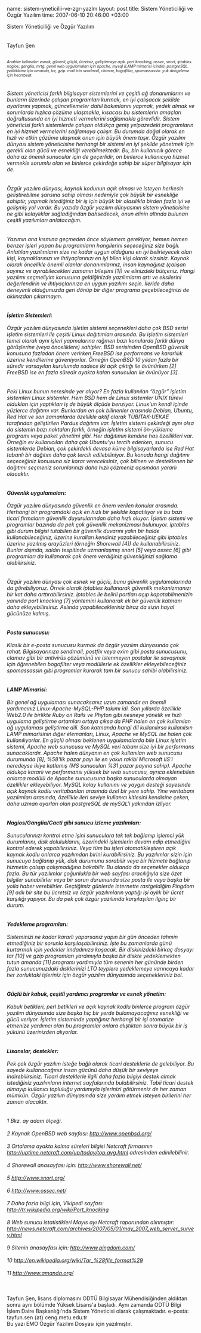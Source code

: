 name: sistem-yneticilii-ve-zgr-yazlm
layout: post
title: Sistem Yöneticiliği ve Özgür Yazılım
time: 2007-06-10 20:46:00 +03:00

Sistem Yöneticiliği ve Özgür Yazılım<br /><br /><br />Tayfun Şen *<br /><br /><font size=1><br />Anahtar kelimeler: esnek, güvenli, güçlü, ücretsiz, geliştirmeye açık. port knocking, ossec, snort, iptables. nagios, ganglia, mrtg. genel web uygulamaları için apache, mysql (LAMP mimarisi icinde), postgreSQL. yedekleme için amanda, tar, gzip. mail icin sendmail, clamav, bogofilter, spamassassin. yuk dengeleme için heartbeat.<br /></font><br /><br />Sistem yöneticisi farklı bilgisayar sistemlerini ve çeşitli ağ donanımlarını ve bunların üzerinde çalışan programları kurmak, en iyi çalışacak şekilde ayarlarını yapmak, güncellemeler dahil bakımlarını yapmak, yedek almak ve sorunlarda hızlıca çözüme ulaşmakla, kısacası bu sistemlerin amaçları doğrultusunda en iyi hizmeti vermelerini sağlamakla görevlidir. Sistem yöneticisi farklı sistemlerde çalışan oldukça geniş yelpazedeki programların en iyi hizmet vermelerini sağlamaya çalışır. Bu durumda doğal olarak en hızlı ve etkin çözüme ulaşmak onun için büyük önem taşır. Özgür yazılım dünyası sistem yöneticisine herhangi bir sistemi en iyi şekilde yönetmek için gerekli olan gücü ve esnekliği verebilmektedir. Bu, bin kullanıcılı görece daha az önemli sunucular için de geçerlidir, on binlerce kullanıcıya hizmet vermekle sorumlu olan ve binlerce çekirdeğe sahip bir süper bilgisayar için de.<br /><br /><br />Özgür yazılım dünyası, kaynak kodunun açık olması ve isteyen herkesin geliştirebilme şansına sahip olması nedeniyle çok büyük bir esnekliğe sahiptir, yapmak istediğiniz bir iş için büyük bir olasılıkla birden fazla iyi ve gelişmiş yol vardır. Bu yazıda özgür yazılım dünyasının sistem yöneticisine ne gibi kolaylıklar sağladığından bahsedecek, onun elinin altında bulunan çeşitli yazılımları anlatacağım.<br /><br /><br />Yazımın ana kısmına geçmeden önce söylemem gerekiyor, hemen hemen benzer işleri yapan bu programların hangilerini seçeceğiniz size bağlı. Anlatılan yazılımların size ne kadar uygun olduğunu en iyi belirleyecek olan kişi, kaynaklarınızı ve ihtiyaçlarınızı en iyi bilen kişi olarak sizsiniz. Kaynak olarak öncelikle önemli olanlar donanımlarınız, insan kaynağınız (çalışan sayınız ve ayırabilecekleri zamanın bileşimi [1]) ve elinizdeki bütçeniz. Hangi yazılımı seçmeliyim konusuna geldiğinizde yazılımların artı ve eksilerini değerlendirin ve ihtiyaçlarınıza en uygun yazılımı seçin. İleride daha deneyimli olduğunuzda geri dönüp bir diğer programa geçebileceğinizi de aklınızdan çıkarmayın.<br /><br /><br /><span style="font-weight:bold;">İşletim Sistemleri:</span><br /><br />Özgür yazılım dünyasında işletim sistemi seçenekleri daha çok BSD serisi işletim sistemleri ile çeşitli Linux dağıtımları arasında. Bu işletim sistemleri temel olarak aynı işleri yapmalarına rağmen bazı konularda farklı dünya görüşlerine (veya önceliklere) sahipler. BSD serisinden OpenBSD güvenlik konusuna fazladan önem verirken FreeBSD ise performans ve kararlılık üzerine kendilerine güveniyorlar. Örneğin OpenBSD 10 yıldan fazla bir süredir varsayılan kurulumda sadece iki açık çıktığı ile övünürken [2] FreeBSD ise en fazla süredir ayakta kalan sunucuları ile övünüyor [3].<br /><br /><br />Peki Linux bunun neresinde yer alıyor? En fazla kullanılan “özgür” işletim sistemleri Linux sistemler. Hem BSD hem de Linux sistemler UNIX türevi oldukları için yaptıkları iş de büyük ölçüde benziyor. Linux'un kendi içinde yüzlerce dağıtımı var. Bunlardan en çok bilinenler arasında Debian, Ubuntu, Red Hat ve son zamanlarda özellikle aktif olarak TÜBİTAK-UEKAE tarafından geliştirilen Pardus dağıtımı var. İşletim sistemi çekirdeği aynı olsa da sistemin bazı noktaları farklı, örneğin işletim sistemi ön-yükleme programı veya paket yönetimi gibi. Her dağıtımın kendine has özellikleri var. Örneğin ev kullanıcıları daha çok Ubuntu'yu tercih ederken, sunucu sistemlerde Debian, çok çekirdekli devasa küme bilgisayarlarda ise Red Hat tabanlı bir dağıtım daha çok tercih edilebiliniyor. Bu konuda hangi dağıtımı seçeceğiniz konusuna siz karar vereceksiniz, çok bilinen ve desteklenen bir dağıtımı seçmeniz sorunlarınızı daha hızlı çözmeniz açısından yararlı olacaktır.<br /><br /><br /><span style="font-weight:bold;">Güvenlik uygulamaları:</span><br /><br />Özgür yazılım dünyasında güvenlik en önem verilen konular arasında. Herhangi bir programdaki açık en hızlı bir şekilde kapatılıyor ve bu bazı ticari firmaların güvenlik duyurularından daha hızlı oluyor. İşletim sistemi ve programlar bazında da pek çok güvenlik mekanizması bulunuyor. iptables gibi durum bilgisi tutabilen bir güvenlik duvarını yalın bir halde kullanabileceğiniz, üzerine kuralları kendiniz yazabileceğiniz gibi iptables üzerine yazılmış arayüzleri (örneğin Shorewall [4]) de kullanabilirsiniz. Bunlar dışında, saldırı tespitinde uzmanlaşmış snort [5] veya ossec [6] gibi programları da kullanarak çok önem verdiğiniz güvenliğinizi sağlama alabilirsiniz.<br /><br /><br />Özgür yazılım dünyası çok esnek ve güçlü, bunu güvenlik uygulamalarında da görebiliyoruz. Örnek olarak iptables kullanarak güvenlik mekanizmanızı bir kat daha arttırabilirsiniz. iptables ile belirli portları açıp kapatabilmenizin yanında port knocking [7] yöntemini kullanarak ek bir güvenlik katmanı daha ekleyebilirsiniz. Aslında yapabilecekleriniz biraz da sizin hayal gücünüze kalmış.<br /><br /><br /><span style="font-weight:bold;">Posta sunucusu:</span><br /><br />Klasik bir e-posta sunucusu kurmak da özgür yazılım dünyasında çok rahat. Bilgisayarınıza sendmail, postfix veya exim gibi posta sunucusunu, clamav gibi bir antivirüs çözümünü ve istenmeyen postalar ile savaşmak için öğrenebilen bogofilter veya modüllerle ek özellikler ekleyebileceğiniz spamassassin gibi programlar kurarak tam bir sunucu sahibi olabilirsiniz.<br /><br /><br /><span style="font-weight:bold;">LAMP Mimarisi:</span><br /><br />Bir genel ağ uygulaması sunacaksanız uzun zamandır en önemli yardımcınız Linux-Apache-MySQL-PHP takımı idi. Son yıllarda özellikle Web2.0 ile birlikte Ruby on Rails ve Phyton gibi nesneye yönelik ve hızlı uygulama geliştirme ortamları ortaya çıksa da PHP halen en çok kullanılan ağ uygulaması geliştirme dili. Son katmanda hangi dil kullanılırsa kullanılsın LAMP mimarisinin diğer elemanları, Linux, Apache ve MySQL ise halen çok kullanılıyorlar. En güçlü olması beklenen uygulamalarda bile Linux işletim sistemi, Apache web sunucusu ve MySQL veri tabanı size iyi bir performans sunacaklardır. Apache halen dünyanın en çok kullanılan web sunucusu durumunda [8], %58'lik pazar payı ile en yakın rakibi Microsoft IIS'i neredeyse ikiye katlamış (MS sunucuları %31 pazar payına sahip). Apache oldukça kararlı ve performansı yüksek bir web sunucusu, ayrıca eklenebilen onlarca modülü de Apache sunucusuna başka sunucularda olmayan özellikler ekleyebiliyor. MySQL kolay kullanımı ve yaygın desteği sayesinde açık kaynak kodlu veritabanları arasında özel bir yere sahip. Yine veritabanı yazılımları arasında, özellikle ileri seviye kullanıcı kitlesini kendisine çeken, daha uzman ayarları olan postgreSQL de mySQL'i yakından izliyor.<br /><br /><br /><span style="font-weight:bold;">Nagios/Ganglia/Cacti gibi sunucu izleme yazılımları:</span><br /><br />Sunucularınızı kontrol etme işini sunuculara tek tek bağlanıp işlemci yük durumlarını, disk doluluklarını, üzerindeki işlemlerin devam edip etmediğini kontrol ederek yapabilirsiniz. Veya tüm bu işleri otomatikleştiren açık kaynak kodlu onlarca yazılımdan birini kurabilirsiniz. Bu yazılımlar sizin için sunucuya bağlanıp yük, disk durumunu sorabilir veya bir hizmete bağlanıp hizmetin çalışıp çalışmadığına bakabilir. Bu alanda da seçenekler oldukça fazla. Bu tür yazılımlar çoğunlukla bir web sayfası aracılığıyla size özet bilgiler sunabilirler veya bir sorun durumunda size posta ile veya başka bir yolla haber verebilirler. Geçtiğimiz günlerde internette rastgeldiğim Pingdom [9] adlı bir site bu ücretsiz ve özgür yazılımların yaptığı işi aylık bir ücret karşılığı yapıyor. Bu da pek çok özgür yazılımda karşılaşılan ilginç bir durum.<br /><br /><br /><span style="font-weight:bold;">Yedekleme programları:</span><br /><br />Sisteminizi ne kadar kararlı yaparsanız yapın bir gün önceden tahmin etmediğiniz bir sorunla karşılaşabilirsiniz. İşte bu zamanlarda günü kurtarmak için yedekler imdadınıza koşacak. Bir diskinizdeki birkaç dosyayı tar [10] ve gzip programları yardımıyla başka bir diskte yedeklemekten tutun amanda [11] programı yardımıyla tüm senenin her gününde birden fazla sunucunuzdaki disklerinizi LTO teyplere yedeklemeye varıncaya kadar her zorluktaki işleriniz için özgür yazılım dünyasında seçenekleriniz bol.<br /><br /><br /><span style="font-weight:bold;">Güçlü bir kabuk, çeşitli yardımcı programlar ve esnek yönetim:</span><br /><br />Kabuk betikleri, perl betikleri ve açık kaynak kodlu binlerce program özgür yazılım dünyasında size başka hiç bir yerde bulamayacağınız esnekliği ve gücü veriyor. İşletim sisteminde yaptığınız herhangi bir işi otomatize etmenize yardımcı olan bu programlar onlara alıştıktan sonra büyük bir iş yükünü üzerinizden alıyorlar.<br /><br /><br /><span style="font-weight:bold;">Lisanslar, destekler:</span><br /><br />Pek çok özgür yazılım isteğe bağlı olarak ticari desteklerle de gelebiliyor. Bu sayede kullanacağınız insan gücünü daha düşük bir seviyeye indirebilirsiniz. Ticari desteklerle ilgili daha fazla bilgiyi destek almak istediğiniz yazılımların internet sayfalarında bulabilirsiniz. Tabii ticari destek almayıp kullanıcı topluluğu yardımıyla işlerinizi götürmeniz de her zaman mümkün. Özgür yazılım dünyasında size yardım etmek isteyen birilerini her zaman olacaktır.<br /><br /><br />1 Bkz. ay adam ölçeği.<br /><br />2 Kaynak OpenBSD web sayfası: http://www.openbsd.org/<br /><br />3 Ortalama ayakta kalma süreleri bilgisi Netcraft firmasının http://uptime.netcraft.com/up/today/top.avg.html adresinden edinilebilinir.<br /><br />4 Shorewall anasayfası için: http://www.shorewall.net/<br /><br />5 http://www.snort.org/<br /><br />6 http://www.ossec.net/<br /><br />7 Daha fazla bilgi için, Vikipedi sayfası: http://tr.wikipedia.org/wiki/Port_knocking<br /><br />8 Web sunucu istatistikleri Mayıs ayı Netcraft raporundan alınmıştır: http://news.netcraft.com/archives/2007/05/01/may_2007_web_server_survey.html<br /><br />9 Sitenin anasayfası için: http://www.pingdom.com/<br /><br />10 http://en.wikipedia.org/wiki/Tar_%28file_format%29<br /><br />11 http://www.amanda.org/<br /><br /><br /><br />* Tayfun Şen, lisans diplomasını ODTÜ Bilgisayar Mühendisiğinden aldıktan sonra aynı bölümde Yüksek Lisans'a başladı. Aynı zamanda ODTÜ Bilgi İşlem Daire Başkanlığı'nda Sistem Yöneticisi olarak çalışmaktadır. e-posta: tayfun.sen {at} ceng.metu.edu.tr<br />Bu yazı EMO Özgür Yazılım Dosyası için yazılmıştır.
